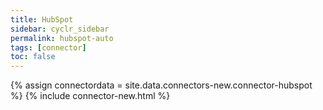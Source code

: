 ```yaml
---
title: HubSpot
sidebar: cyclr_sidebar
permalink: hubspot-auto
tags: [connector]
toc: false
---
```

{% assign connectordata = site.data.connectors-new.connector-hubspot %}
{% include connector-new.html %}	
